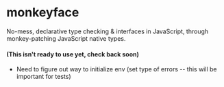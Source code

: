 # monkeyface
No-mess, declarative type checking &amp; interfaces in JavaScript, through monkey-patching JavaScript native types. 

#### (This isn't ready to use yet, check back soon) 

- Need to figure out way to initialize env (set type of errors -- this will be important for tests)